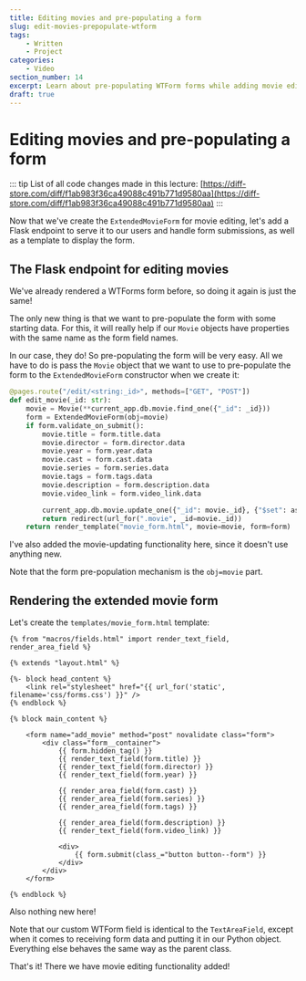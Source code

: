 ```yaml
---
title: Editing movies and pre-populating a form
slug: edit-movies-prepopulate-wtform
tags:
    - Written
    - Project
categories:
    - Video
section_number: 14
excerpt: Learn about pre-populating WTForm forms while adding movie editing functionality to our app.
draft: true
---
```



# Editing movies and pre-populating a form

::: tip
List of all code changes made in this lecture: [https://diff-store.com/diff/f1ab983f36ca49088c491b771d9580aa](https://diff-store.com/diff/f1ab983f36ca49088c491b771d9580aa)
:::

Now that we've create the `ExtendedMovieForm` for movie editing, let's add a Flask endpoint to serve it to our users and handle form submissions, as well as a template to display the form.

## The Flask endpoint for editing movies

We've already rendered a WTForms form before, so doing it again is just the same!

The only new thing is that we want to pre-populate the form with some starting data. For this, it will really help if our `Movie` objects have properties with the same name as the form field names.

In our case, they do! So pre-populating the form will be very easy. All we have to do is pass the `Movie` object that we want to use to pre-populate the form to the `ExtendedMovieForm` constructor when we create it:

```py
@pages.route("/edit/<string:_id>", methods=["GET", "POST"])
def edit_movie(_id: str):
    movie = Movie(**current_app.db.movie.find_one({"_id": _id}))
    form = ExtendedMovieForm(obj=movie)
    if form.validate_on_submit():
        movie.title = form.title.data
        movie.director = form.director.data
        movie.year = form.year.data
        movie.cast = form.cast.data
        movie.series = form.series.data
        movie.tags = form.tags.data
        movie.description = form.description.data
        movie.video_link = form.video_link.data

        current_app.db.movie.update_one({"_id": movie._id}, {"$set": asdict(movie)})
        return redirect(url_for(".movie", _id=movie._id))
    return render_template("movie_form.html", movie=movie, form=form)
```

I've also added the movie-updating functionality here, since it doesn't use anything new.

Note that the form pre-population mechanism is the `obj=movie` part.

## Rendering the extended movie form

Let's create the `templates/movie_form.html` template:

```jinja2
{% from "macros/fields.html" import render_text_field, render_area_field %}

{% extends "layout.html" %}

{%- block head_content %}
    <link rel="stylesheet" href="{{ url_for('static', filename='css/forms.css') }}" />
{% endblock %}

{% block main_content %}

    <form name="add_movie" method="post" novalidate class="form">
        <div class="form__container">
            {{ form.hidden_tag() }}
            {{ render_text_field(form.title) }}
            {{ render_text_field(form.director) }}
            {{ render_text_field(form.year) }}

            {{ render_area_field(form.cast) }}
            {{ render_area_field(form.series) }}
            {{ render_area_field(form.tags) }}

            {{ render_area_field(form.description) }}
            {{ render_text_field(form.video_link) }}
    
            <div>
                {{ form.submit(class_="button button--form") }}
            </div>
        </div>
    </form>

{% endblock %}
```

Also nothing new here!

Note that our custom WTForm field is identical to the `TextAreaField`, except when it comes to receiving form data and putting it in our Python object. Everything else behaves the same way as the parent class.

That's it! There we have movie editing functionality added!

